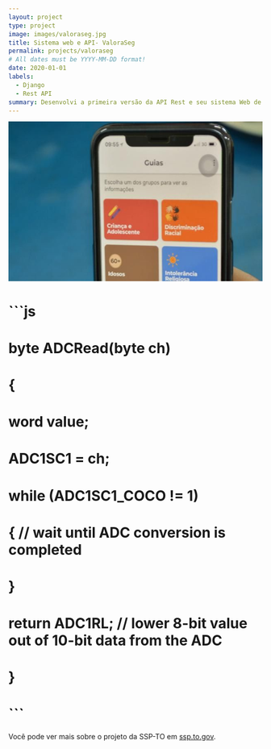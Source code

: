```yaml
---
layout: project
type: project
image: images/valoraseg.jpg
title: Sistema web e API- ValoraSeg
permalink: projects/valoraseg
# All dates must be YYYY-MM-DD format!
date: 2020-01-01
labels:
  - Django
  - Rest API
summary: Desenvolvi a primeira versão da API Rest e seu sistema Web de gerenciamento do aplicativo ValoraSeg da SSP-TO. 
---
```


 <div class="ui small rounded images">
  <img class="ui image" src="../images/valoraseg.jpg">
 </div>


# ```js
# byte ADCRead(byte ch)
# {
#     word value;
#     ADC1SC1 = ch;
#     while (ADC1SC1_COCO != 1)
#     {   // wait until ADC conversion is completed   
#     }
#     return ADC1RL;  // lower 8-bit value out of 10-bit data from the ADC
# }
# ```

Você pode ver mais sobre o projeto da SSP-TO em [ssp.to.gov](https://www.ssp.to.gov.br/noticia/2019/11/4/forcas-de-seguranca-se-reunem-para-discutir-protocolos-de-atendimento-aos-grupos-vulneraveis-do-programa-valoraseg-/).




